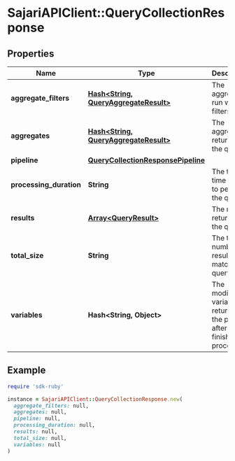 # SajariAPIClient::QueryCollectionResponse

## Properties

| Name | Type | Description | Notes |
| ---- | ---- | ----------- | ----- |
| **aggregate_filters** | [**Hash&lt;String, QueryAggregateResult&gt;**](QueryAggregateResult.md) | The aggregates run with filters. | [optional] |
| **aggregates** | [**Hash&lt;String, QueryAggregateResult&gt;**](QueryAggregateResult.md) | The aggregates returned by the query. | [optional] |
| **pipeline** | [**QueryCollectionResponsePipeline**](QueryCollectionResponsePipeline.md) |  | [optional] |
| **processing_duration** | **String** | The total time taken to perform the query. | [optional] |
| **results** | [**Array&lt;QueryResult&gt;**](QueryResult.md) | The results returned by the query. | [optional] |
| **total_size** | **String** | The total number of results that match the query. | [optional] |
| **variables** | **Hash&lt;String, Object&gt;** | The modified variables returned by the pipeline after it has finished processing. | [optional] |

## Example

```ruby
require 'sdk-ruby'

instance = SajariAPIClient::QueryCollectionResponse.new(
  aggregate_filters: null,
  aggregates: null,
  pipeline: null,
  processing_duration: null,
  results: null,
  total_size: null,
  variables: null
)
```

